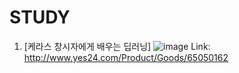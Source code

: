 # STUDY
1. [케라스 창시자에게 배우는 딥러닝]
![image](https://user-images.githubusercontent.com/69042750/208792503-c4c52ce6-bc4b-463a-83b3-0ea354e0b0c4.png)
Link: http://www.yes24.com/Product/Goods/65050162
